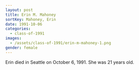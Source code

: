 ```yaml
---
layout: post
title: Erin M. Mahoney
sortKey: Mahoney, Erin
date: 1991-10-06
categories:
  - class-of-1991
images:
  - /assets/class-of-1991/erin-m-mahoney-1.png
gender: female
---
```

Erin died in Seattle on October 6, 1991.  She was 21 years old.
